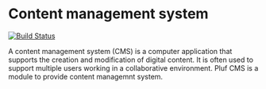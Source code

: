 # Content management system

[![Build Status](https://travis-ci.org/pluf/cms.svg?branch=master)](https://travis-ci.org/pluf/cms)

A content management system (CMS) is a computer application that supports the creation and modification of digital content. It is often used to support multiple users working in a collaborative environment. Pluf CMS is a module to provide content managemnt system.